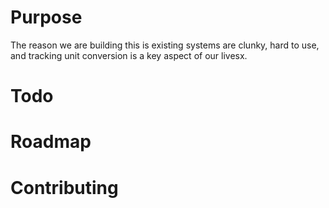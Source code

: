 # Purpose
The reason we are building this is existing systems are clunky, hard to use, and tracking unit conversion is a key aspect of our livesx.

# Todo

# Roadmap

# Contributing
